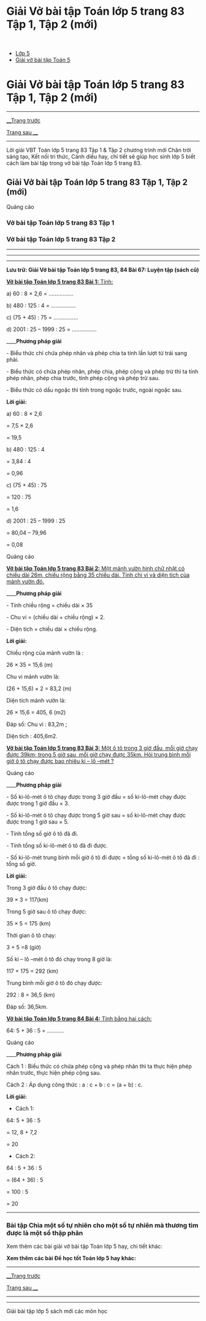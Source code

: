 # Giải Vở bài tập Toán lớp 5 trang 83 Tập 1, Tập 2 (mới)

﻿

  * [Lớp 5](https://vietjack.com/series/lop-5.jsp)
  * [Giải vở bài tập Toán 5](https://vietjack.com/giai-vo-bai-tap-toan-5/index.jsp)



# Giải Vở bài tập Toán lớp 5 trang 83 Tập 1, Tập 2 (mới)

* * *

[__Trang trước](https://vietjack.com/giai-vo-bai-tap-toan-5/bai-66-chia-mot-so-tu-nhien-cho-mot-so-tu-nhien-ma-thuong-tim-duoc-la-mot-so-thap-phan.jsp)

[Trang sau __](https://vietjack.com/giai-vo-bai-tap-toan-5/bai-68-chia-mot-so-tu-nhien-cho-mot-so-thap-phan.jsp)

* * *

Lời giải VBT Toán lớp 5 trang 83 Tập 1 & Tập 2 chương trình mới Chân trời sáng tạo, Kết nối tri thức, Cánh diều hay, chi tiết sẽ giúp học sinh lớp 5 biết cách làm bài tập trong vở bài tập Toán lớp 5 trang 83.

## Giải Vở bài tập Toán lớp 5 trang 83 Tập 1, Tập 2 (mới)

Quảng cáo

### Vở bài tập Toán lớp 5 trang 83 Tập 1

### Vở bài tập Toán lớp 5 trang 83 Tập 2

* * *

* * *

* * *

**Lưu trữ: Giải Vở bài tập Toán lớp 5 trang 83, 84 Bài 67: Luyện tập (sách cũ)**

[**Vở bài tập Toán lớp 5 trang 83 Bài 1:** Tính: ](https://vietjack.com/giai-vo-bai-tap-toan-5/bai-1-trang-83-vbt-toan-5-tap-1.jsp)

a) 60 : 8 × 2,6 = …………….

b) 480 : 125 : 4 = …………….

c) (75 + 45) : 75 = …………….

d) 2001 : 25 – 1999 : 25 = …………….

____**Phương pháp giải**

\- Biểu thức chỉ chứa phép nhân và phép chia ta tính lần lượt từ trái sang phải.

\- Biểu thức có chứa phép nhân, phép chia, phép cộng và phép trừ thì ta tính phép nhân, phép chia trước, tính phép cộng và phép trừ sau.

\- Biểu thức có dấu ngoặc thì tính trong ngoặc trước, ngoài ngoặc sau. 

**Lời giải:**

a) 60 : 8 × 2,6 

= 7,5 × 2,6

= 19,5

b) 480 : 125 : 4

= 3,84 : 4

= 0,96

c) (75 + 45) : 75

= 120 : 75

= 1,6

d) 2001 : 25 – 1999 : 25

= 80,04 – 79,96

= 0,08

Quảng cáo

[**Vở bài tập Toán lớp 5 trang 83 Bài 2:** Một mảnh vườn hình chữ nhật có chiều dài 26m, chiều rộng bằng 35 chiều dài. Tính chi vi và diện tích của mảnh vườn đó.](https://vietjack.com/giai-vo-bai-tap-toan-5/bai-2-trang-83-vbt-toan-5-tap-1.jsp)

____**Phương pháp giải**

\- Tính chiều rộng = chiều dài × 35

\- Chu vi = (chiều dài + chiều rộng) × 2.

\- Diện tích = chiều dài × chiều rộng.

**Lời giải:**

Chiều rộng của mảnh vườn là :

26 × 35 = 15,6 (m) 

Chu vi mảnh vườn là:

(26 + 15,6) × 2 = 83,2 (m)

Diện tích mảnh vườn là:

26 × 15,6 = 405, 6 (m2)

Đáp số: Chu vi : 83,2m ;

Diện tích : 405,6m2.

[**Vở bài tập Toán lớp 5 trang 83 Bài 3:** Một ô tô trong 3 giờ đầu, mỗi giờ chạy được 39km; trong 5 giờ sau, mỗi giờ chạy được 35km. Hỏi trung bình mỗi giờ ô tô chạy được bao nhiêu ki – lô –mét ?](https://vietjack.com/giai-vo-bai-tap-toan-5/bai-3-trang-83-vbt-toan-5-tap-1.jsp)

Quảng cáo

____**Phương pháp giải**

\- Số ki-lô-mét ô tô chạy được trong 3 giờ đầu = số ki-lô-mét chạy được được trong 1 giờ đầu × 3.

\- Số ki-lô-mét ô tô chạy được trong 5 giờ sau = số ki-lô-mét chạy được được trong 1 giờ sau × 5.

\- Tính tổng số giờ ô tô đã đi.

\- Tính tổng số ki-lô-mét ô tô đã đi được.

\- Số ki-lô-mét trung bình mỗi giờ ô tô đi được = tổng số ki-lô-mét ô tô đã đi : tổng số giờ. 

**Lời giải:**

Trong 3 giờ đầu ô tô chạy được:

39 × 3 = 117(km)

Trong 5 giờ sau ô tô chạy được:

35 × 5 = 175 (km)

Thời gian ô tô chạy:

3 + 5 =8 (giờ)

Số ki – lô –mét ô tô đó chạy trong 8 giờ là:

117 + 175 = 292 (km)

Trung bình mỗi giờ ô tô đó chạy được:

292 : 8 = 36,5 (km)

Đáp số: 36,5km.

[**Vở bài tập Toán lớp 5 trang 84 Bài 4:** Tính bằng hai cách: ](https://vietjack.com/giai-vo-bai-tap-toan-5/bai-4-trang-84-vbt-toan-5-tap-1.jsp)

64: 5 + 36 : 5 = …….....

Quảng cáo

____**Phương pháp giải**

Cách 1 : Biểu thức có chứa phép cộng và phép nhân thì ta thực hiện phép nhân trước, thực hiện phép cộng sau.

Cách 2 : Áp dụng công thức : a : c + b : c = (a + b) : c.

**Lời giải:**

* Cách 1:

64: 5 + 36 : 5

= 12, 8 + 7,2

= 20 

* Cách 2:

64 : 5 + 36 : 5

= (64 + 36) : 5

= 100 : 5

= 20

* * *

### **Bài tập Chia một số tự nhiên cho một số tự nhiên mà thương tìm được là một số thập phân**

Xem thêm các bài giải vở bài tập Toán lớp 5 hay, chi tiết khác:

**Xem thêm các bài Để học tốt Toán lớp 5 hay khác:**

* * *

[__Trang trước](https://vietjack.com/giai-vo-bai-tap-toan-5/bai-66-chia-mot-so-tu-nhien-cho-mot-so-tu-nhien-ma-thuong-tim-duoc-la-mot-so-thap-phan.jsp)

[Trang sau __](https://vietjack.com/giai-vo-bai-tap-toan-5/bai-68-chia-mot-so-tu-nhien-cho-mot-so-thap-phan.jsp)

* * *

* * *

Giải bài tập lớp 5 sách mới các môn học
